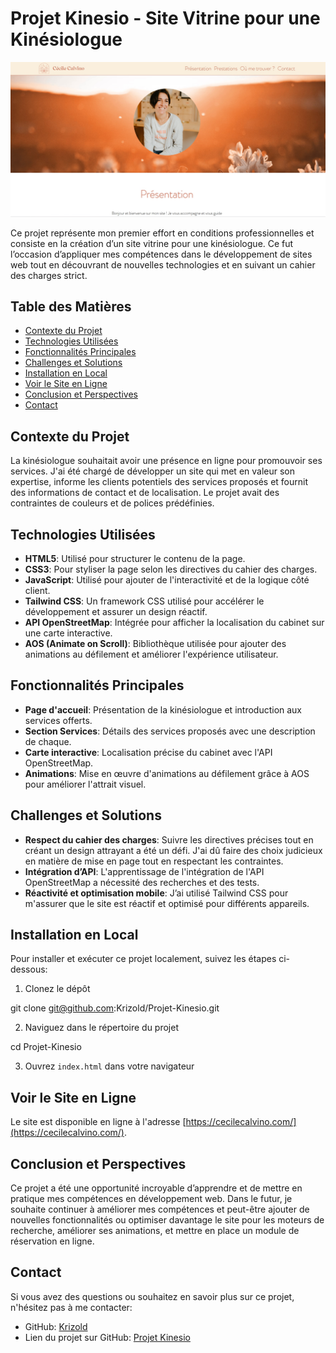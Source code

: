 # Projet Kinesio - Site Vitrine pour une Kinésiologue

![Capture d'écran du site en format desktop](./image/SiteKinesioDesktop.jpg)

Ce projet représente mon premier effort en conditions professionnelles et consiste en la création d’un site vitrine pour une kinésiologue. Ce fut l’occasion d’appliquer mes compétences dans le développement de sites web tout en découvrant de nouvelles technologies et en suivant un cahier des charges strict.

## Table des Matières

- [Contexte du Projet](#contexte-du-projet)
- [Technologies Utilisées](#technologies-utilisées)
- [Fonctionnalités Principales](#fonctionnalités-principales)
- [Challenges et Solutions](#challenges-et-solutions)
- [Installation en Local](#installation-en-local)
- [Voir le Site en Ligne](#voir-le-site-en-ligne)
- [Conclusion et Perspectives](#conclusion-et-perspectives)
- [Contact](#contact)

## Contexte du Projet

La kinésiologue souhaitait avoir une présence en ligne pour promouvoir ses services. J'ai été chargé de développer un site qui met en valeur son expertise, informe les clients potentiels des services proposés et fournit des informations de contact et de localisation. Le projet avait des contraintes de couleurs et de polices prédéfinies.

## Technologies Utilisées

- **HTML5**: Utilisé pour structurer le contenu de la page.
- **CSS3**: Pour styliser la page selon les directives du cahier des charges.
- **JavaScript**: Utilisé pour ajouter de l'interactivité et de la logique côté client.
- **Tailwind CSS**: Un framework CSS utilisé pour accélérer le développement et assurer un design réactif.
- **API OpenStreetMap**: Intégrée pour afficher la localisation du cabinet sur une carte interactive.
- **AOS (Animate on Scroll)**: Bibliothèque utilisée pour ajouter des animations au défilement et améliorer l'expérience utilisateur.

## Fonctionnalités Principales

- **Page d'accueil**: Présentation de la kinésiologue et introduction aux services offerts.
- **Section Services**: Détails des services proposés avec une description de chaque.
- **Carte interactive**: Localisation précise du cabinet avec l'API OpenStreetMap.
- **Animations**: Mise en œuvre d'animations au défilement grâce à AOS pour améliorer l'attrait visuel.

## Challenges et Solutions

- **Respect du cahier des charges**: Suivre les directives précises tout en créant un design attrayant a été un défi. J'ai dû faire des choix judicieux en matière de mise en page tout en respectant les contraintes.
- **Intégration d’API**: L'apprentissage de l'intégration de l'API OpenStreetMap a nécessité des recherches et des tests.
- **Réactivité et optimisation mobile**: J’ai utilisé Tailwind CSS pour m'assurer que le site est réactif et optimisé pour différents appareils.

## Installation en Local

Pour installer et exécuter ce projet localement, suivez les étapes ci-dessous:

1. Clonez le dépôt

git clone git@github.com:Krizold/Projet-Kinesio.git

2. Naviguez dans le répertoire du projet

cd Projet-Kinesio

3. Ouvrez `index.html` dans votre navigateur

## Voir le Site en Ligne

Le site est disponible en ligne à l'adresse [https://cecilecalvino.com/](https://cecilecalvino.com/).

## Conclusion et Perspectives

Ce projet a été une opportunité incroyable d’apprendre et de mettre en pratique mes compétences en développement web. Dans le futur, je souhaite continuer à améliorer mes compétences et peut-être ajouter de nouvelles fonctionnalités ou optimiser davantage le site pour les moteurs de recherche, améliorer ses animations, et mettre en place un module de réservation en ligne.

## Contact

Si vous avez des questions ou souhaitez en savoir plus sur ce projet, n'hésitez pas à me contacter:

- GitHub: [Krizold](https://github.com/Krizold)
- Lien du projet sur GitHub: [Projet Kinesio](https://github.com/Krizold/Projet-Kinesio)

